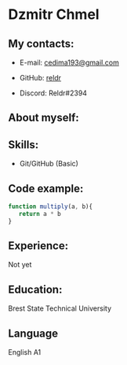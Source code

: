 # Dzmitr Chmel
## My contacts:
* E-mail: cedima193@gmail.com
* GitHub:  [reldr](https://github.com/reldr)

* Discord: Reldr#2394 

## About myself:

## Skills:
* Git/GitHub (Basic)

## Code example:
``` javascript
function multiply(a, b){
   return a * b
}
```

## Experience:
Not yet

## Education:
Brest State Technical University

## Language
English A1 
